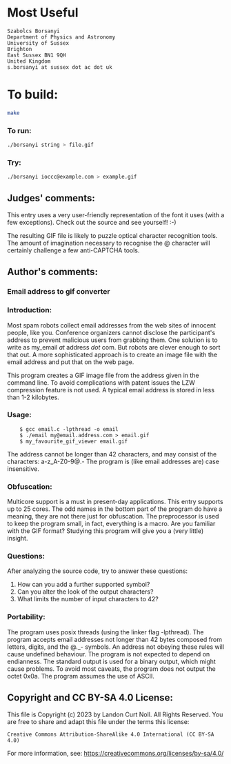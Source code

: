 # Most Useful

    Szabolcs Borsanyi
    Department of Physics and Astronomy
    University of Sussex
    Brighton
    East Sussex BN1 9QH
    United Kingdom
    s.borsanyi at sussex dot ac dot uk

# To build:

```sh
make
```

### To run:

```sh
./borsanyi string > file.gif
```

### Try:

```sh
./borsanyi ioccc@example.com > example.gif
```

## Judges' comments:

This entry uses a very user-friendly representation of the font
it uses (with a few exceptions).   Check out the source and see
yourself!  :-)

The resulting GIF file is likely to puzzle optical character
recognition tools.  The amount of imagination necessary to
recognise the @ character will certainly challenge a few
anti-CAPTCHA tools.

## Author's comments:

### Email address to gif converter

### Introduction:

Most spam robots collect email addresses from the web sites of
innocent people, like you. Conference organizers cannot disclose
the participant's address to prevent malicious users from
grabbing them. One solution is to write as my_email _at_ address
_dot_ com. But robots are clever enough to sort that out.  A
more sophisticated approach is to create an image file with the
email address and put that on the web page.

This program creates a GIF image file from the address given
in the command line. To avoid complications with patent issues
the LZW compression feature is not used. A typical email address
is stored in less than 1-2 kilobytes.

### Usage:

        $ gcc email.c -lpthread -o email
        $ ./email my@email.address.com > email.gif
        $ my_favourite_gif_viewer email.gif

The address cannot be longer than 42 characters, and may consist of
the characters: a-z_A-Z0-9@.-
The program is (like email addresses are) case insensitive.

### Obfuscation:

Multicore support is a must in present-day applications. This
entry supports up to 25 cores.  The odd names in the bottom
part of the program do have a meaning, they are not there just
for obfuscation. The preprocessor is used to keep the program
small, in fact, everything is a macro. Are you familiar with
the GIF format? Studying this program will give you a (very
little) insight.

### Questions:

After analyzing the source code, try to answer these questions:
1. How can you add a further supported symbol?
2. Can you alter the look of the output characters?
3. What limits the number of input characters to 42?

### Portability:

The program uses posix threads (using the linker flag -lpthread).
The program accepts email addresses not longer than 42 bytes
composed from letters, digits, and the @._- symbols. An address
not obeying these rules will cause undefined behaviour.  The
program is not expected to depend on endianness.  The standard
output is used for a binary output, which might cause problems.
To avoid most caveats, the program does not output the octet
0x0a.  The program assumes the use of ASCII.

## Copyright and CC BY-SA 4.0 License:

This file is Copyright (c) 2023 by Landon Curt Noll.  All Rights Reserved.
You are free to share and adapt this file under the terms this license:

    Creative Commons Attribution-ShareAlike 4.0 International (CC BY-SA 4.0)

For more information, see: https://creativecommons.org/licenses/by-sa/4.0/
